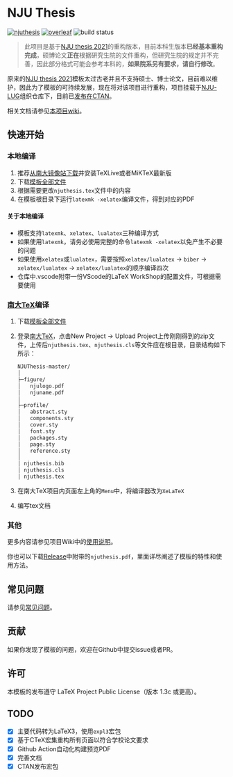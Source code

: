 # NJU Thesis

[![njuthesis](https://img.shields.io/badge/njuthesis-latex-blue)](https://git.nju.edu.cn/nju-lug/nju-latex-templates)
[![overleaf](https://img.shields.io/badge/overleaf-supported-brightgreen)](https://tex.nju.edu.cn)
![build status](https://github.com/nju-lug/NJUThesis/actions/workflows/build.yml/badge.svg)

> 此项目是基于[NJU thesis 2021](https://github.com/FengChendian/NJUThesis2021)的重构版本，目前本科生版本**已经基本重构完成**，硕博论文**正在**根据研究生院的文件重构，但研究生院的规定并不完善，因此部分格式可能会参考本科的，**如果院系另有要求，请自行修改**。

原来的[NJU thesis 2021](https://github.com/FengChendian/NJUThesis2021)模板太过古老并且不支持硕士、博士论文，目前难以维护，因此为了模板的可持续发展，现在将对该项目进行重构，项目挂载于[NJU-LUG](https://github.com/nju-lug)组织仓库下，目前已[发布在CTAN](https://ctan.org/pkg/njuthesis)。

相关文档请参见[本项目wiki](https://github.com/nju-lug/NJUThesis/wiki)。

## 快速开始

### 本地编译

1. 推荐[从南大镜像站下载](https://mirror.nju.edu.cn/download/app/TeX%20%E6%8E%92%E7%89%88%E7%B3%BB%E7%BB%9F)并安装TeXLive或者MiKTeX最新版
2. 下载[模板全部文件](https://github.com/nju-lug/NJUThesis/releases/latest)
3. 根据需要更改`njuthesis.tex`文件中的内容
4. 在模板根目录下运行`latexmk -xelatex`编译文件，得到对应的PDF

#### **关于本地编译**

- 模板支持`latexmk`、`xelatex`、`lualatex`三种编译方式
- 如果使用`latexmk`，请务必使用完整的命令`latexmk -xelatex`以免产生不必要的问题
- 如果使用`xelatex`或`lualatex`，需要按照`xelatex/lualatex` -> `biber` -> `xelatex/lualatex` -> `xelatex/lualatex`的顺序编译四次
- 仓库中.vscode附带一份VScode的LaTeX WorkShop的配置文件，可根据需要使用

### [南大TeX](https://tex.nju.edu.cn)编译

1. 下载[模板全部文件](https://github.com/nju-lug/NJUThesis/releases/latest)
2. 登录[南大TeX](https://tex.nju.edu.cn)，点击New Project -> Upload Project上传刚刚得到的zip文件，上传后`njuthesis.tex`、`njuthesis.cls`等文件应在根目录，目录结构如下所示：

    ```bash
    NJUThesis-master/
    │
    ├─figure/
    │   njulogo.pdf
    │   njuname.pdf
    │
    ├─profile/
    │   abstract.sty
    │   components.sty
    │   cover.sty
    │   font.sty
    │   packages.sty
    │   page.sty
    │   reference.sty
    │
    │ njuthesis.bib
    │ njuthesis.cls
    │ njuthesis.tex
    ```

3. 在南大TeX项目内页面左上角的`Menu`中，将编译器改为`XeLaTeX`
4. 编写tex文档

### 其他

更多内容请参见项目Wiki中的[使用说明](https://github.com/nju-lug/NJUThesis/wiki/%E4%BD%BF%E7%94%A8%E8%AF%B4%E6%98%8E)。

你也可以下载[Release](https://github.com/nju-lug/NJUThesis/releases/latest)中附带的`njuthesis.pdf`，里面详尽阐述了模板的特性和使用方法。

## 常见问题

请参见[常见问题](https://github.com/nju-lug/NJUThesis/wiki/%E5%B8%B8%E8%A7%81%E9%97%AE%E9%A2%98)。

## 贡献

如果你发现了模板的问题，欢迎在Github中提交issue或者PR。

## 许可

本模板的发布遵守 LaTeX Project Public License（版本 1.3c 或更高）。

## TODO

- [x] 主要代码转为LaTeX3，使用`expl3`宏包
- [x] 基于CTeX宏集重构所有页面以符合学校论文要求
- [x] Github Action自动化构建预览PDF
- [x] 完善文档
- [x] CTAN发布宏包
